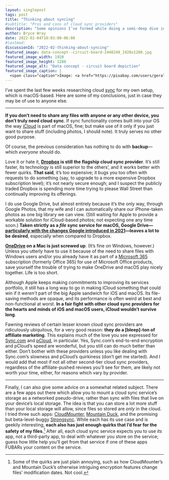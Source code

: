 ```yaml
---
layout: singlepost
tags: post
title: "Thinking about syncing"
#subtitle: "Pros and cons of cloud sync providers"
description: "Some opinions I’ve formed while doing a semi-deep dive into cloud sync on macOS."
author: Bryce Wray
date: 2022-02-04T10:03:00-06:00
#lastmod:
discussionId: "2022-02-thinking-about-syncing"
featured_image: data-concept--circuit-board-2440249_1920x1280.jpg
featured_image_width: 1920
featured_image_height: 1280
featured_image_alt: "Data concept - circuit board depiction"
featured_image_caption: |
  <span class="caption">Image: <a href="https://pixabay.com/users/geralt-9301/?utm_source=link-attribution&amp;utm_medium=referral&amp;utm_campaign=image&amp;utm_content=2440249">Gerd Altmann</a>; <a href="https://pixabay.com/?utm_source=link-attribution&amp;utm_medium=referral&amp;utm_campaign=image&amp;utm_content=2440249">Pixabay</a></span>
---
```


I’ve spent the last few weeks researching cloud [sync](https://en.wikipedia.org/wiki/File_synchronization) for my own setup, which is macOS-based. Here are some of my conclusions, just in case they may be of use to anyone else.

---

**If you don’t need to share any files with anyone or any other device, you don’t truly need cloud sync**. If sync functionality comes built into your OS the way [iCloud](https://www.apple.com/icloud/) is part of macOS, fine; but make use of it only if you just want to share stuff (including photos, I should note). It truly serves no other good purpose.

Of course, the previous consideration has nothing to do with **backup**—which *everyone* should do.

Love it or hate it, **[Dropbox](https://dropbox.com) is still the flagship cloud sync provider**. It’s still faster, its technology is still superior to the others’, and it works better with fewer quirks. **That said**, it’s too expensive; it bugs you too often with requests to do something (say, to upgrade to a more expensive Dropbox subscription level); it’s not nearly secure enough; and I suspect the publicly traded Dropbox is spending more time trying to please Wall Street than continually improving its offerings.

I do use Google Drive, but almost entirely because it’s the only way, through Google Photos, that my wife and I can automatically share our iPhone-taken photos as one big library we can view. (Still waiting for Apple to provide a workable solution for iCloud-based photos; not expecting one any time soon.) **Taken strictly as a *file* sync service for macOS, Google Drive—[particularly with the changes Google introduced in 2021](https://gizmodo.com/everything-you-need-to-know-about-google-drives-big-cha-1847421108)—leaves a lot to be desired**, especially when compared to Dropbox.

**[OneDrive](https://www.microsoft.com/en-us/microsoft-365/onedrive/online-cloud-storage) on a Mac is just screwed up**. (It’s fine on Windows, however.) Unless you utterly have to use it because of the need to share files with Windows users and/or you already have it as part of a [Microsoft 365](https://www.microsoft.com/en-us/microsoft-365) subscription (formerly Office 365) for use of Microsoft Office products, save yourself the trouble of trying to make OneDrive and macOS play nicely together. Life is too short.

Although Apple keeps making commitments to improving its services portfolio, it still has a long way to go in making iCloud something that could win if it *weren’t* part of the big Apple sandwich for iOS and macOS. Its file-saving methods are opaque, and its performance is often weird at best and non-functional at worst. **In a fair fight with other cloud sync providers for the hearts and minds of iOS and macOS users, iCloud wouldn’t survive long**.

Fawning reviews of certain lesser known cloud sync providers are ridiculously ubiquitous, for a very good reason: **they do a [bleep]-ton of affiliate marketing**. This explains much of the love you see expressed for [Sync.com](https://sync.com) and [pCloud](https://pcloud.com), in particular. Yes, Sync.com’s end-to-end encryption and pCloud’s speed are wonderful, but you still can do much better than either. Don’t bother with these providers unless you like dealing with Sync.com’s slowness and pCloud’s quirkiness (don’t get me started). And I would add that most if not all other second-tier cloud sync providers, regardless of the affiliate-pushed reviews you’ll see for them, are likely not worth your time, either, for reasons which vary by provider.

---

Finally, I can also give some advice on a somewhat related subject. There are a few apps out there which allow you to mount a cloud sync service’s storage as a networked pseudo-drive, rather than sync with files that live on your device’s local storage. The idea is that you can store a lot more stuff than your local storage will allow, since files so stored are *only* in the cloud. I tried three such apps: [CloudMounter](https://cloudmounter.net), [Mountain Duck](https://mountainduck.io), and the promising but beta-level-buggy [Strongsync](https://expandrive.com/strongsync/). While each has its use case and is geekily interesting, **each also has just enough quirks that I’d fear for the safety of my files**.[^1] After all, each cloud sync service expects you to use *its* app, not a third-party app, to deal with whatever you store on the service; guess how little help you’ll get from that service if one of these apps FUBARs your content on the service.

[^1]:	Some of the quirks are just plain annoying, such as how CloudMounter’s and Mountain Duck’s otherwise intriguing encryption features change files’ modification dates. Not cool.
